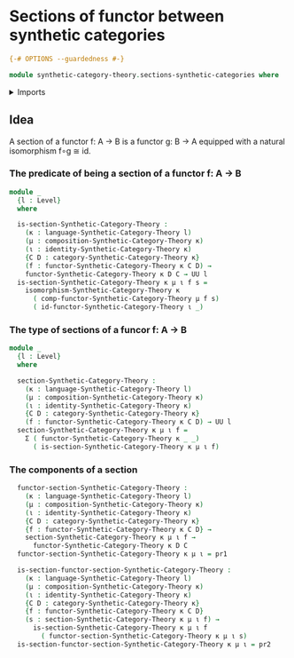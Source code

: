 # Sections of functor between synthetic categories

```agda
{-# OPTIONS --guardedness #-}

module synthetic-category-theory.sections-synthetic-categories where
```

<details><summary>Imports</summary>

```agda
open import foundation.cartesian-product-types
open import foundation.dependent-pair-types
open import foundation.universe-levels

open import structured-types.globular-types

open import synthetic-category-theory.synthetic-categories
```

</details>

## Idea

A section of a functor f: A → B is a functor g: B → A equipped with a natural
isomorphism f∘g ≅ id.

### The predicate of being a section of a functor f: A → B

```agda
module _
  {l : Level}
  where

  is-section-Synthetic-Category-Theory :
    (κ : language-Synthetic-Category-Theory l)
    (μ : composition-Synthetic-Category-Theory κ)
    (ι : identity-Synthetic-Category-Theory κ)
    {C D : category-Synthetic-Category-Theory κ}
    (f : functor-Synthetic-Category-Theory κ C D) →
    functor-Synthetic-Category-Theory κ D C → UU l
  is-section-Synthetic-Category-Theory κ μ ι f s =
    isomorphism-Synthetic-Category-Theory κ
      ( comp-functor-Synthetic-Category-Theory μ f s)
      ( id-functor-Synthetic-Category-Theory ι _)
```

### The type of sections of a funcor f: A → B

```agda
module _
  {l : Level}
  where

  section-Synthetic-Category-Theory :
    (κ : language-Synthetic-Category-Theory l)
    (μ : composition-Synthetic-Category-Theory κ)
    (ι : identity-Synthetic-Category-Theory κ)
    {C D : category-Synthetic-Category-Theory κ}
    (f : functor-Synthetic-Category-Theory κ C D) → UU l
  section-Synthetic-Category-Theory κ μ ι f =
    Σ ( functor-Synthetic-Category-Theory κ _ _)
      ( is-section-Synthetic-Category-Theory κ μ ι f)
```

### The components of a section

```agda
  functor-section-Synthetic-Category-Theory :
    (κ : language-Synthetic-Category-Theory l)
    (μ : composition-Synthetic-Category-Theory κ)
    (ι : identity-Synthetic-Category-Theory κ)
    {C D : category-Synthetic-Category-Theory κ}
    {f : functor-Synthetic-Category-Theory κ C D} →
    section-Synthetic-Category-Theory κ μ ι f →
      functor-Synthetic-Category-Theory κ D C
  functor-section-Synthetic-Category-Theory κ μ ι = pr1

  is-section-functor-section-Synthetic-Category-Theory :
    (κ : language-Synthetic-Category-Theory l)
    (μ : composition-Synthetic-Category-Theory κ)
    (ι : identity-Synthetic-Category-Theory κ)
    {C D : category-Synthetic-Category-Theory κ}
    {f : functor-Synthetic-Category-Theory κ C D}
    (s : section-Synthetic-Category-Theory κ μ ι f) →
      is-section-Synthetic-Category-Theory κ μ ι f
        ( functor-section-Synthetic-Category-Theory κ μ ι s)
  is-section-functor-section-Synthetic-Category-Theory κ μ ι = pr2
```
